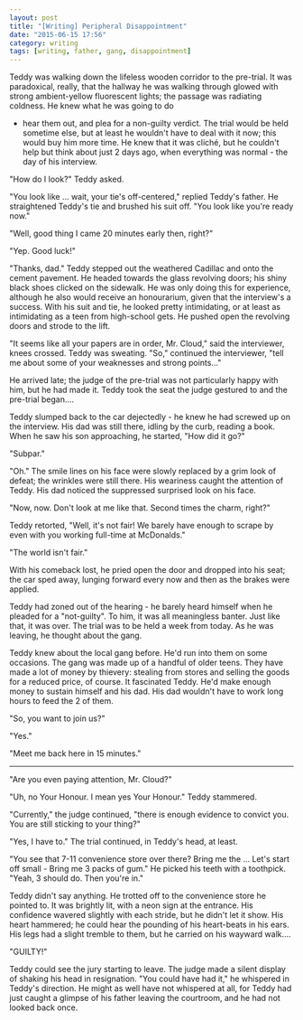```yaml
---
layout: post
title: "[Writing] Peripheral Disappointment"
date: "2015-06-15 17:56"
category: writing
tags: [writing, father, gang, disappointment]
---
```


Teddy was walking down the lifeless wooden corridor to the pre-trial. It was
paradoxical, really, that the hallway he was walking through glowed with strong
ambient-yellow fluorescent lights; the passage was radiating coldness. He knew
what he was going to do
- hear them out, and plea for a non-guilty verdict. The trial would be held
  sometime else, but at least he wouldn't have to deal with it now; this would
  buy him more time. He knew that it was cliché, but he couldn't help but think
  about just 2 days ago, when everything was normal - the day of his interview.

"How do I look?" Teddy asked.

"You look like ... wait, your tie's off-centered," replied Teddy's father. He
straightened Teddy's tie and brushed his suit off. "You look like you're ready
now."

"Well, good thing I came 20 minutes early then, right?"

"Yep. Good luck!"

"Thanks, dad." Teddy stepped out the weathered Cadillac and onto the cement
pavement. He headed towards the glass revolving doors; his shiny black shoes
clicked on the sidewalk. He was only doing this for experience, although he also
would receive an honourarium, given that the interview's a success. With his
suit and tie, he looked pretty intimidating, or at least as intimidating as a
teen from high-school gets. He pushed open the revolving doors and strode to the
lift.

"It seems like all your papers are in order, Mr. Cloud," said the interviewer,
knees crossed. Teddy was sweating. "So," continued the interviewer, "tell me
about some of your weaknesses and strong points..."

He arrived late; the judge of the pre-trial was not particularly happy with him,
but he had made it. Teddy took the seat the judge gestured to and the pre-trial
began....

Teddy slumped back to the car dejectedly - he knew he had screwed up on the
interview. His dad was still there, idling by the curb, reading a book. When he
saw his son approaching, he started, "How did it go?"

"Subpar."

"Oh." The smile lines on his face were slowly replaced by a grim look of defeat;
the wrinkles were still there. His weariness caught the attention of Teddy. His
dad noticed the suppressed surprised look on his face.

"Now, now. Don't look at me like that. Second times the charm, right?"

Teddy retorted, "Well, it's not fair! We barely have enough to scrape by even
with you working full-time at McDonalds."

"The world isn't fair."

With his comeback lost, he pried open the door and dropped into his seat; the
car sped away, lunging forward every now and then as the brakes were applied.

Teddy had zoned out of the hearing - he barely heard himself when he pleaded for
a "not-guilty". To him, it was all meaningless banter. Just like that, it was
over. The trial was to be held a week from today. As he was leaving, he thought
about the gang.

Teddy knew about the local gang before. He'd run into them on some occasions.
The gang was made up of a handful of older teens. They have made a lot of money
by thievery: stealing from stores and selling the goods for a reduced price, of
course. It fascinated Teddy. He'd make enough money to sustain himself and his
dad. His dad wouldn't have to work long hours to feed the 2 of them.

"So, you want to join us?"

"Yes."

"Meet me back here in 15 minutes." <hr> "Are you even paying attention, Mr.
Cloud?"

"Uh, no Your Honour. I mean yes Your Honour." Teddy stammered.

"Currently," the judge continued, "there is enough evidence to convict you. You
are still sticking to your thing?"

"Yes, I have to." The trial continued, in Teddy's head, at least.

"You see that 7-11 convenience store over there? Bring me the ... Let's start
off small - Bring me 3 packs of gum." He picked his teeth with a toothpick.
"Yeah, 3 should do. Then you're in."

Teddy didn't say anything. He trotted off to the convenience store he pointed
to. It was brightly lit, with a neon sign at the entrance. His confidence
wavered slightly with each stride, but he didn't let it show. His heart
hammered; he could hear the pounding of his heart-beats in his ears. His legs
had a slight tremble to them, but he carried on his wayward walk....

"GUILTY!"

Teddy could see the jury starting to leave. The judge made a silent display of
shaking his head in resignation. "You could have had it," he whispered in
Teddy's direction. He might as well have not whispered at all, for Teddy had
just caught a glimpse of his father leaving the courtroom, and he had not looked
back once.
